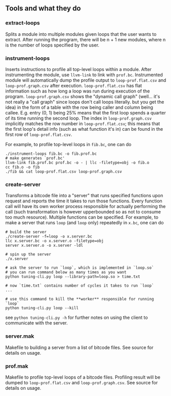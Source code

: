 ## Tools and what they do
### extract-loops
Splits a module into multiple modules given loops that the user wants to extract. After running the program, there will be n + 1 new modules, where n is the number of loops specified by the user.
### instrument-loops
Inserts instructions to profile all top-level loops within a module. After instrumenting the module, use `llvm-link` to link with `prof.bc`. Instrumented module will automatically dump the profile output to `loop-prof.flat.csv` and `loop-prof.graph.csv` after execution. `loop-prof.flat.csv` has flat information such as how long a loop was run during execution of the program. `loop-prof.graph.csv` shows the "dynamic call graph" (well... it's not really a "call graph" since loops don't call loops literally. but you get the idea) in the form of a table with the row being caller and column being callee. E.g. entry (0, 1) being 25% means that the first loop spends a quarter of its time running the second loop. The index in `loop-prof.graph.csv` implicitly matches the row number in `loop-prof.flat.csv`; this means that the first loop's detail info (such as what function it's in) can be found in the first row of `loop-prof.flat.csv`.
 
For example, to profile top-level loops in `fib.bc`, one can do
```shell
./instrument-loops fib.bc -o fib.prof.bc
# make generates `prof.bc'
llvm-link fib.prof.bc prof.bc -o - | llc -filetype=obj -o fib.o
cc fib.o -o fib
./fib && cat loop-prof.flat.csv loop-prof.graph.csv
```
### create-server
Transforms a bitcode file into a "server" that runs specified functions upon request and reports the time it takes to run those functions. Every function call will have its own worker process responsible for actually performing the call (such transformation is however upperbounded so as not to consume too much resource). Multiple functions can be specified. For example, to make a server that runs `loop` (and `loop` only) repeatedly in `x.bc`, one can do
```shell
# build the server
./create-server -f=loop -o x.server.bc
llc x.server.bc -o x.server.o -filetype=obj 
server x.server.o -o x.server -ldl

# spin up the server
./x.server

# ask the server to run `loop`, which is implemented in `loop.so`
# you can run command below as many times as you want
python tuning-cli.py loop --library-path=loop.so > time.txt

# now `time.txt` contains number of cycles it takes to run `loop`
...

# use this command to kill the **worker** responsible for running `loop`
python tuning-cli.py loop --kill
```
see `python tuning-cli.py -h` for further notes on using the client to communicate with the server.
### server.mak
Makefile to building a server from a list of bitcode files. See source for details on usage.
### prof.mak
Makefile to profile top-level loops of a bitcode files. Profiling result will be dumped to `loop-prof.flat.csv` and `loop-prof.graph.csv`. See source for details on usage.
